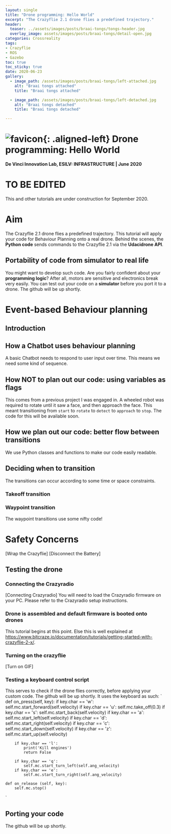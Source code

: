 ```yaml
---
layout: single
title: "Drone programming: Hello World"
excerpt: "The Crazyflie 2.1 drone flies a predefined trajectory."
header:
  teaser: ../assets/images/posts/braai-tongs/tongs-header.jpg
  overlay_image: assets/images/posts/braai-tongs/detail-open.jpg
categories: Crossreality
tags:
- Crazyflie
- ROS
- Gazebo
toc: true
toc_sticky: true
date: 2020-06-23
gallery:
  - image_path: /assets/images/posts/braai-tongs/left-attached.jpg
    alt: "Braai tongs attached"
    title: "Braai tongs attached"

  - image_path: /assets/images/posts/braai-tongs/left-detached.jpg
    alt: "Braai tongs detached"
    title: "Braai tongs detached"

---
```


# ![favicon](/assets/images/favicon.jpg){: .aligned-left} Drone programming: Hello World
**De Vinci Innovation Lab, ESILV: INFRASTRUCTURE | June 2020**

# TO BE EDITED
This and other tutorials are under construction for September 2020.

# Aim
The Crazyflie 2.1 drone flies a predefined trajectory. This tutorial will apply your code for Behaviour Planning onto a real drone.
Behind the scenes, the **Python code** sends commands to the Crazyflie 2.1 via the **Udacidrone API**.

## Portability of code from simulator to real life
You might want to develop such code. Are you fairly confident about your **programming logic**? After all, motors are sensitive and electronics break very easily.
You can test out your code on a **simulator** before you port it to a drone.
The github will be up shortly.

# Event-based Behaviour planning

## Introduction
## How a Chatbot uses behaviour planning
A basic Chatbot needs to respond to user input over time. This means we need some kind of sequence.

## How NOT to plan out our code: using variables as flags
This comes from a previous project I was engaged in.
A wheeled robot was required to rotate until it saw a face, and then approach the face.
This meant transitioning from `start` to `rotate` to `detect` to `approach` to `stop`.
The code for this will be available soon.

## How we plan out our code: better flow between transitions
We use Python classes and functions to make our code easily readable.

## Deciding when to transition
The transitions can occur according to some time or space constraints.
### Takeoff transition
### Waypoint transition
The waypoint transitions use some nifty code!

# Safety Concerns
[Wrap the Crazyflie]
[Disconnect the Battery]

## Testing the drone

### Connecting the Crazyradio
[Connecting Crazyradio]
You will need to load the Crazyradio firmware on your PC. Please refer to the Crazyradio setup instructions.

### Drone is assembled and default firmware is booted onto drones
This tutorial begins at this point. Else this is well explained at https://www.bitcraze.io/documentation/tutorials/getting-started-with-crazyflie-2-x/.

### Turning on the crazyflie
[Turn on GIF]

### Testing a keyboard control script
This serves to check if the drone flies correctly, before applying your custom code.
The github will be up shortly.
It uses the keyboard as such:
`    def on_press(self, key):
        if key.char == 'w':
            self.mc.start_forward(self.velocity)
        if key.char == 'u':
            self.mc.take_off(0.3)
        if key.char == 's':
            self.mc.start_back(self.velocity)
        if key.char == 'a':
            self.mc.start_left(self.velocity)
        if key.char == 'd':
            self.mc.start_right(self.velocity)
        if key.char == 'c':
            self.mc.start_down(self.velocity)
        if key.char == 'z':
            self.mc.start_up(self.velocity)

        if key.char == 'l':
            print('Kill engines')
            return False

        if key.char == 'q':
            self.mc.start_turn_left(self.ang_velocity)
        if key.char == 'e':
            self.mc.start_turn_right(self.ang_velocity)

    def on_release (self, key):
        self.mc.stop()
`

## Porting your code
The github will be up shortly.
